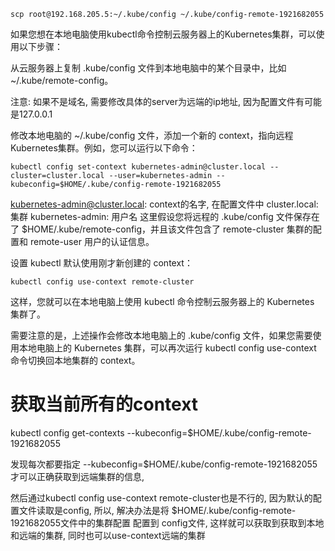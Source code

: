 ```shell
scp root@192.168.205.5:~/.kube/config ~/.kube/config-remote-1921682055
```


如果您想在本地电脑使用kubectl命令控制云服务器上的Kubernetes集群，可以使用以下步骤：

从云服务器上复制 .kube/config 文件到本地电脑中的某个目录中，比如 ~/.kube/remote-config。

注意: 如果不是域名, 需要修改具体的server为远端的ip地址, 因为配置文件有可能是127.0.0.1

修改本地电脑的 ~/.kube/config 文件，添加一个新的 context，指向远程Kubernetes集群。例如，您可以运行以下命令：

```shell
kubectl config set-context kubernetes-admin@cluster.local --cluster=cluster.local --user=kubernetes-admin --kubeconfig=$HOME/.kube/config-remote-1921682055
```

kubernetes-admin@cluster.local: context的名字, 在配置文件中
cluster.local: 集群
kubernetes-admin: 用户名
这里假设您将远程的 .kube/config 文件保存在了 $HOME/.kube/remote-config，并且该文件包含了 remote-cluster 集群的配置和 remote-user 用户的认证信息。

设置 kubectl 默认使用刚才新创建的 context：

```shell
kubectl config use-context remote-cluster
```

这样，您就可以在本地电脑上使用 kubectl 命令控制云服务器上的 Kubernetes 集群了。

需要注意的是，上述操作会修改本地电脑上的 .kube/config 文件，如果您需要使用本地电脑上的 Kubernetes 集群，可以再次运行 kubectl config use-context 命令切换回本地集群的 context。

# 获取当前所有的context
kubectl config get-contexts --kubeconfig=$HOME/.kube/config-remote-1921682055

发现每次都要指定 --kubeconfig=$HOME/.kube/config-remote-1921682055才可以正确获取到远端集群的信息,

然后通过kubectl config use-context remote-cluster也是不行的, 因为默认的配置文件读取是config, 
所以, 解决办法是将 $HOME/.kube/config-remote-1921682055文件中的集群配置 配置到 config文件, 这样就可以获取到获取到本地和远端的集群, 同时也可以use-context远端的集群

